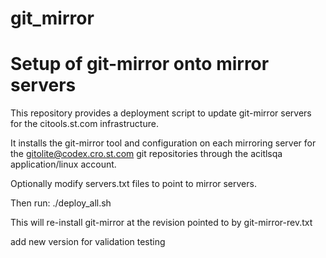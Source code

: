 # git_mirror

Setup of git-mirror onto mirror servers
=======================================

This repository provides a deployment script to update
git-mirror servers for the citools.st.com infrastructure.

It installs the git-mirror tool and configuration on each mirroring
server for the gitolite@codex.cro.st.com git repositories through
the acitlsqa application/linux account.

Optionally modify servers.txt files to point to mirror servers.

Then run: ./deploy_all.sh

This will re-install git-mirror at the revision pointed to by git-mirror-rev.txt

add new version for validation testing
